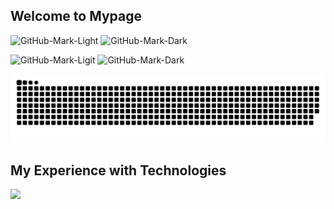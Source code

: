 ## Welcome to Mypage

![GitHub-Mark-Light](http://github-profile-summary-cards.vercel.app/api/cards/stats?username=fewlio-LLUNA&theme=default#gh-dark-mode-only)
![GitHub-Mark-Dark](http://github-profile-summary-cards.vercel.app/api/cards/stats?username=fewlio-LLUNA&theme=dark#gh-light-mode-only)

![GitHub-Mark-Ligit](http://github-profile-summary-cards.vercel.app/api/cards/repos-per-language?username=fewlio-LLUNA&theme=default#gh-dark-mode-only)
![GitHub-Mark-Dark](http://github-profile-summary-cards.vercel.app/api/cards/repos-per-language?username=fewlio-LLUNA&theme=dark#gh-light-mode-only)

<picture>
  <source media="(prefers-color-scheme: dark)" srcset="./img/snake-dark.svg">
  <source media="(prefers-color-scheme: light)" srcset="./img/snake.svg">
  <img alt="github contribution grid snake animation" src="./img/snake.svg">
</picture>

## My Experience with Technologies
![](https://skillicons.dev/icons?i=html,css,js,react,java,nodejs,python,md,php,mysql,ubuntu,windows,raspberrypi,docker,blender,figma) <br/><br/>
